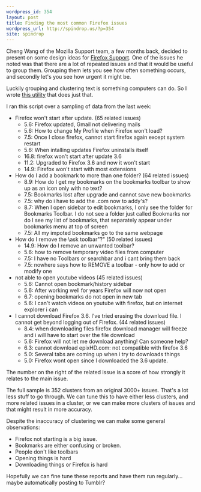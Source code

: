 ```yaml
---
wordpress_id: 354
layout: post
title: Finding the most common Firefox issues
wordpress_url: http://spindrop.us/?p=354
site: spindrop
---
```

[f]: http://support.mozilla.com/en-US/kb/
[g]: http://github.com/davedash/SUMO-issues

Cheng Wang of the Mozilla Support team, a few months back, decided to present on some design ideas for [Firefox Support][f].  One of the issues he noted was that there are a lot of repeated issues and that it would be useful to group them.  Grouping them lets you see how often something occurs, and secondly let's you see how urgent it might be.

Luckily grouping and clustering text is something computers can do.  So I wrote [this utility][g] that does just that.

I ran this script over a sampling of data from the last week:

* Firefox won't start after update. (65 related issues)
   *  5.6:  Firefox updated, Gmail not delivering mails
   *  5.6:  How to change My Profile when Firefox won't load?
   *  7.5:  Once I close firefox, cannot start firefox again except system restart
   *  5.6:  When intalling updates Firefox uninstalls itself
   *  16.8:  firefox won't start after update 3.6
   *  11.2:  Upgraded to Firefox 3.6 and now it won't start
   *  14.9:  Firefox won't start with most extensions
* How do I add a bookmark to more than one folder? (64 related issues)
   *  8.9:  How do I get my bookmarks on the bookmarks toolbar to show up as an icon only with no text?
   *  7.5:  Bookmarks lost after upgrade and cannot save new bookmarks
   *  7.5:  why do i have to add the .com now to addy's?
   *  8.7:  When I open sidebar to edit bookmarks, I only see the folder for Bookmarks Toolbar. I do not see a folder just called Bookmarks nor do I see my list of bookmarks, that separately appear under bookmarks menu at top of screen
   *  7.5:  All my impoted bookmarks go to the same webpage
* How do I remove the \ask toolbar\"?" (50 related issues)
   *  14.9:  How do I remove an unwanted toolbar?
   *  5.6:  how to remove temporary video files from computer
   *  7.5:  I have no Toolbars or searchbar and i cant bring them back
   *  7.5:  nowhere says how to REMOVE a toolbar - only how to add or modify one
* not able to open youtube videos (45 related issues)
   *  5.6:  Cannot open bookmark/history sidebar
   *  5.6:  After working well for years Firefox will now not open
   *  6.7:  opening bookmarks do not open in new tab
   *  5.6:  I can't watch videos on youtube with firefox, but on internet explorer i can
* I cannot download Firefox 3.6.  I've tried erasing the download file.  I cannot get beyond logging out of Firefox. (44 related issues)
   *  8.4:  when downloading files firefox download manager will freeze and i will have to start over the file download
   *  5.6:  Firefox will not let me download anything! Can someone help?
   *  6.3:  cannot download epixHD.com: not compatible with firefox 3.6
   *  5.0:  Several tabs are coming up when i try to downloads things
   *  5.0:  Firefox wont open since I downloaded the 3.6 update.

The number on the right of the related issue is a score of how strongly it relates to the main issue.

The full sample is 352 clusters from an original 3000+ issues.  That's a lot less stuff to go through.  We can tune this to have either less clusters, and more related issues in a cluster, or we can make more clusters of issues and that might result in more accuracy.

Despite the inaccuracy of clustering we can make some general observations:

* Firefox not starting is a big issue.
* Bookmarks are either confusing or broken.
* People don't like toolbars
* Opening things is hard
* Downloading things or Firefox is hard

Hopefully we can fine tune these reports and have them run regularly... maybe automatically posting to Tumblr?
